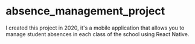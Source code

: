 # absence_management_project

I created this project in 2020, it's a mobile application that allows you to manage student absences in each class of the school using React Native.
